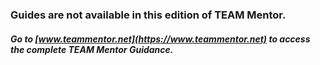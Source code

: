 ### Guides are not available in this edition of TEAM Mentor.
##### Go to [www.teammentor.net](https://www.teammentor.net) to access  the complete TEAM Mentor Guidance.
